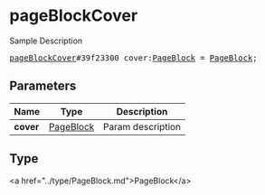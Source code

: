 # pageBlockCover

Sample Description

<pre>
<a href="../constructor/pageBlockCover.md">pageBlockCover</a>#39f23300 cover:<a href="../type/PageBlock.md">PageBlock</a> = <a href="../type/PageBlock.md">PageBlock</a>;
</pre>

## Parameters

| Name | Type | Description |
|------|:----:|-------------|
| **cover** | <a href="../type/PageBlock.md">PageBlock</a> | Param description |

## Type

&lt;a href=&#34;../type/PageBlock.md&#34;&gt;PageBlock&lt;/a&gt;
